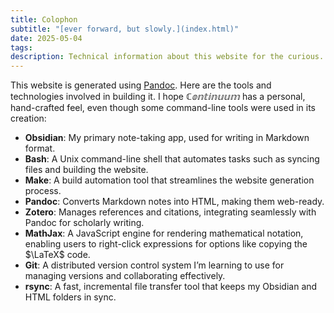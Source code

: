 ```yaml
---
title: Colophon
subtitle: "[ever forward, but slowly.](index.html)"
date: 2025-05-04
tags: 
description: Technical information about this website for the curious.
---
```


This website is generated using [Pandoc](https://pandoc.org). Here are the tools and technologies involved in building it. I hope *ℂ𝕠𝕟𝕥𝕚𝕟𝕦𝕦𝕞* has a personal, hand-crafted feel, even though some command-line tools were used in its creation:

- **Obsidian**: My primary note-taking app, used for writing in Markdown format.  
- **Bash**: A Unix command-line shell that automates tasks such as syncing files and building the website.  
- **Make**: A build automation tool that streamlines the website generation process.  
- **Pandoc**: Converts Markdown notes into HTML, making them web-ready.  
- **Zotero**: Manages references and citations, integrating seamlessly with Pandoc for scholarly writing.  
- **MathJax**: A JavaScript engine for rendering mathematical notation, enabling users to right-click expressions for options like copying the $\LaTeX$ code.  
- **Git**: A distributed version control system I’m learning to use for managing versions and collaborating effectively.  
- **rsync**: A fast, incremental file transfer tool that keeps my Obsidian and HTML folders in sync.

